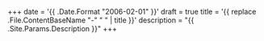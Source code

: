 +++
date = '{{ .Date.Format "2006-02-01" }}'
draft = true
title = '{{ replace .File.ContentBaseName "-" " " | title }}'
description = "{{ .Site.Params.Description }}"
+++
